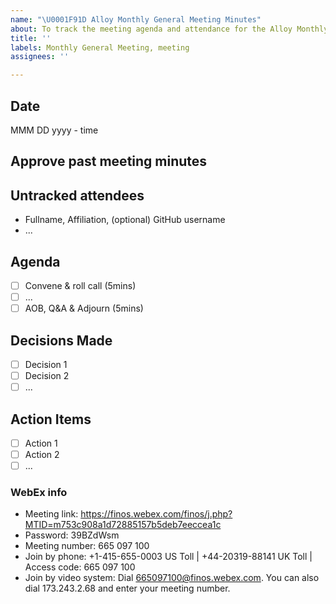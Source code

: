 ```yaml
---
name: "\U0001F91D Alloy Monthly General Meeting Minutes"
about: To track the meeting agenda and attendance for the Alloy Monthly General Meeting.
title: ''
labels: Monthly General Meeting, meeting
assignees: ''

---
```


## Date
MMM DD yyyy - time

## Approve past meeting minutes

## Untracked attendees
- Fullname, Affiliation, (optional) GitHub username
- ...

## Agenda
- [ ] Convene & roll call (5mins)
- [ ] ...
- [ ] AOB, Q&A & Adjourn (5mins)

## Decisions Made
- [ ] Decision 1
- [ ] Decision 2
- [ ] ...

## Action Items
- [ ] Action 1
- [ ] Action 2
- [ ] ...

### WebEx info
- Meeting link: https://finos.webex.com/finos/j.php?MTID=m753c908a1d72885157b5deb7eeccea1c
- Password: 39BZdWsm
- Meeting number: 665 097 100
- Join by phone: +1-415-655-0003 US Toll | +44-20319-88141 UK Toll | Access code: 665 097 100
- Join by video system: Dial 665097100@finos.webex.com. You can also dial 173.243.2.68 and enter your meeting number.
